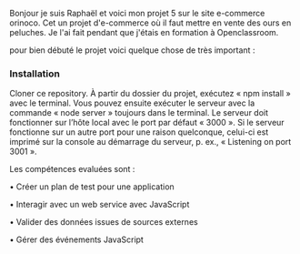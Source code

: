 Bonjour je suis Raphaël et voici mon projet 5 sur le site e-commerce orinoco.
Cet un projet d'e-commerce où il faut mettre en vente des ours en peluches.
Je l'ai fait pendant que j'étais en formation à Openclassroom.



pour bien débuté le projet voici quelque chose de très important :
### Installation ###
Cloner ce repository.
À partir du dossier du projet, exécutez « npm install » avec le terminal.
Vous pouvez ensuite exécuter le serveur avec la commande « node server » toujours dans le terminal.
Le serveur doit fonctionner sur l’hôte local avec le port par défaut « 3000 ».
Si le serveur fonctionne sur un autre port pour une raison quelconque,
celui-ci est imprimé sur la console au démarrage du serveur, p. ex., « Listening on port 3001 ».

Les compétences evaluées sont : 

 • Créer un plan de test pour une application

 • Interagir avec un web service avec JavaScript

 • Valider des données issues de sources externes

 • Gérer des événements JavaScript
